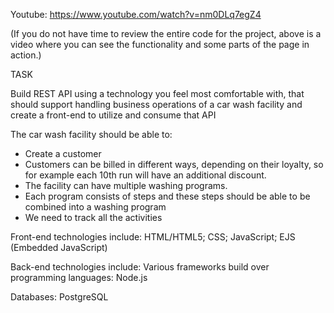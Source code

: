 Youtube: https://www.youtube.com/watch?v=nm0DLq7egZ4

(If you do not have time to review the entire code for the project,
above is a video where you can see the functionality and some parts of the page in action.)

TASK

Build REST API using a technology you feel most comfortable with, that should support 
handling business operations of a car wash facility and create a front-end to utilize and 
consume that API

The car wash facility should be able to:
- Create a customer
- Customers can be billed in different ways, depending on their loyalty, so for example 
each 10th run will have an additional discount.
- The facility can have multiple washing programs.
- Each program consists of steps and these steps should be able to be combined into a 
washing program
- We need to track all the activities

Front-end technologies include: HTML/HTML5; CSS; JavaScript; EJS (Embedded JavaScript)

Back-end technologies include: Various frameworks build over programming languages: Node.js

Databases: PostgreSQL 

